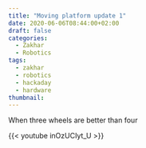 ```yaml
---
title: "Moving platform update 1"
date: 2020-06-06T08:44:00+02:00
draft: false
categories:
  - Zakhar
  - Robotics
tags:
  - zakhar
  - robotics
  - hackaday
  - hardware
thumbnail:
---
```


When three wheels are better than four

{{< youtube inOzUCIyt_U >}}

<!--more-->
